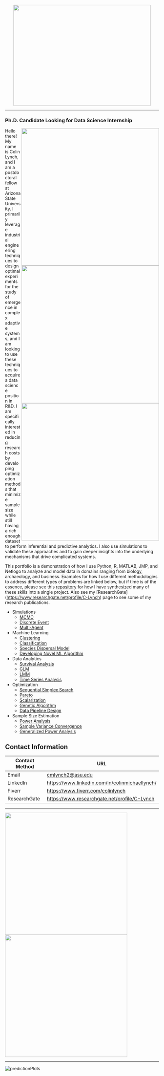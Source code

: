 <p align="center">
  <img width="450" height="330" src=https://user-images.githubusercontent.com/61156429/211726471-9fee64e6-1dc8-4719-9aea-530528ec39a1.gif>
</p>

***

### Ph.D. Candidate Looking for Data Science Internship

<img src="https://user-images.githubusercontent.com/61156429/211861311-642d131e-de8e-402a-afe0-e2df6b74e361.png" align="right" width="450px"/>  
<img src="https://user-images.githubusercontent.com/61156429/211863737-6ae0e5e4-6baa-48b5-be6a-7ae52ba6dc52.png" align="right" width="450px"/>
<img src="https://user-images.githubusercontent.com/61156429/211865264-91c2a721-7d13-48c2-9672-bf82d611ba41.png" align="right" width="450px"/>

Hello there! My name is Colin Lynch, and I am a postdoctoral fellow at Arizona State University. I primarily leverage industrial engineering techniques to design optimal experiments for the study of emergence in complex adaptive systems, and I am looking to use these techniques to acquire a data science position in R&D. I am specifically interested in reducing research costs by developing optimization methods that minimize sample size while still having a rich enough dataset to perform inferential and predictive analytics. I also use simulations to validate these approaches and to gain deeper insights into the underlying mechanisms that drive complicated systems.   

This portfolio is a demonstration of how I use Python, R, MATLAB, JMP, and Netlogo to analyze and model data in domains ranging from biology, archaeology, and business. Examples for how I use different methodologies to address different types of problems are linked below, but if time is of the essence, please see this [repository](https://github.com/colinmichaellynch/End-to-End-Ant-Data-Project) for how I have synthesized many of these skills into a single project. Also see my [ResearchGate] (https://www.researchgate.net/profile/C-Lynch) page to see some of my research publications.

* Simulations
  - [MCMC](https://github.com/colinmichaellynch/Nutrient-Allocation-in-Leaf-Cutter-Ants)
  - [Discrete Event](https://github.com/colinmichaellynch/End-to-End-Ant-Data-Project/tree/main/Part%201)
  - [Multi-Agent](https://github.com/colinmichaellynch/Easter-Island-Cooperation-Simulation)
* Machine Learning
  - [Clustering](https://github.com/colinmichaellynch/End-to-End-Ant-Data-Project/tree/main/Part%203)
  - [Classification](https://github.com/colinmichaellynch/ML-For-Ankle-Surgery)
  - [Species Dispersal Model](https://github.com/colinmichaellynch/Fiverr-Projects/tree/main/Seagrass%20Species%20Dispersion%20Model)
  - [Developing Novel ML Algorithm](https://github.com/colinmichaellynch/Casting-Machine-Learning-Algorithm) 
* Data Analytics 
  - [Survival Analysis](https://github.com/colinmichaellynch/Effect-of-Fungicide-on-Bees)
  - [GLM](https://github.com/colinmichaellynch/Easter-Island-Cooperation-Simulation)
  - [LMM](https://github.com/colinmichaellynch/Sampling-Across-vs-Within-Random-Effects)
  - [Time Series Analysis](https://github.com/colinmichaellynch/Easter-Island-Rainfall-Time-Series)
* Optimization 
   - [Sequential Simplex Search](https://github.com/colinmichaellynch/Simplex-Optimization-for-Experimental-Design)
   - [Pareto](https://github.com/colinmichaellynch/Fiverr-Projects/tree/main/Where%20to%20Buy%20Rental%20Properties)
   - [Scalarization](https://github.com/colinmichaellynch/End-to-End-Ant-Data-Project/tree/main/Part%201)
   - [Genetic Algorithm](https://github.com/colinmichaellynch/Optimal-Threshold-Distributions)
   - [Data Pipeline Design](https://github.com/colinmichaellynch/End-to-End-Ant-Data-Project/tree/main/Part%202)
* Sample Size Estimation
   - [Power Analysis](https://github.com/colinmichaellynch/Optimal-Experimental-Designs-for-Hypothesis-Testing-with-Multiple-Factors)
   - [Sample Variance Convergence](https://github.com/colinmichaellynch/End-to-End-Ant-Data-Project/tree/main/Part%201)
   - [Generalized Power Analysis](https://github.com/colinmichaellynch/Sampling-Across-vs-Within-Random-Effects)

## Contact Information

| Contact Method | URL |
| --- | --- |
| Email | cmlynch2@asu.edu |
| LinkedIn | https://www.linkedin.com/in/colinmichaellynch/ |
| Fiverr | https://www.fiverr.com/colinlynch |
| ResearchGate | https://www.researchgate.net/profile/C-Lynch |

***

<p float="left">
  <img src=https://user-images.githubusercontent.com/61156429/211883975-0946d5e5-95f6-47ae-81f8-74b415f5cdc7.gif width="400" />
  <img src=https://user-images.githubusercontent.com/61156429/227611733-72318322-7845-475b-a4f4-497e3b092d33.gif width="400" /> 
</p>

*** 

![predictionPlots](https://user-images.githubusercontent.com/61156429/213000673-0a6b7bd2-6200-4ff3-9fc1-39871af700af.png)
